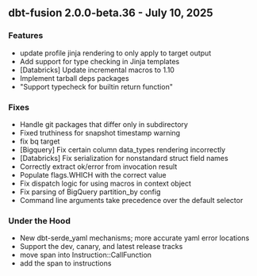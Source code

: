 ## dbt-fusion 2.0.0-beta.36 - July 10, 2025

### Features

- update profile jinja rendering to only apply to target output
- Add support for type checking in Jinja templates
- [Databricks] Update incremental macros to 1.10
- Implement tarball deps packages
- "Support typecheck for builtin return function"

### Fixes

- Handle git packages that differ only in subdirectory
- Fixed truthiness for snapshot timestamp warning
- fix bq target
- [Bigquery] Fix certain column data_types rendering incorrectly
- [Databricks] Fix serialization for nonstandard struct field names
- Correctly extract ok/error from invocation result
- Populate flags.WHICH with the correct value
- Fix dispatch logic for using macros in context object
- Fix parsing of BigQuery partition_by config
- Command line arguments take precedence over the default selector

### Under the Hood

- New dbt-serde_yaml mechanisms; more accurate yaml error locations
- Support the dev, canary, and latest release tracks
- move span into Instruction::CallFunction
- add the span to instructions
